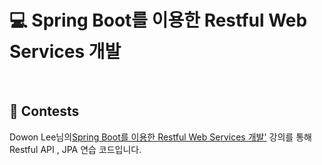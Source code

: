 # :computer: Spring Boot를 이용한 Restful Web Services 개발
</br>

## :page_facing_up: Contests

Dowon Lee님의[Spring Boot를 이용한 Restful Web Services 개발'](https://www.inflearn.com/course/spring-boot-restful-web-services) 강의를 통해 Restful API , JPA 연습 코드입니다.


</br>
